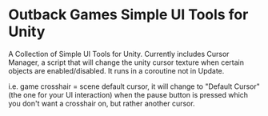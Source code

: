 # Outback Games Simple UI Tools for Unity
A Collection of Simple UI Tools for Unity.
Currently includes Cursor Manager, a script that will change the unity cursor texture when certain objects are enabled/disabled. It runs in a coroutine not in Update.

i.e. game crosshair = scene default cursor, it will change to "Default Cursor"(the one for your UI interaction) when the pause button is pressed which you don't want a crosshair on, but rather another cursor.
